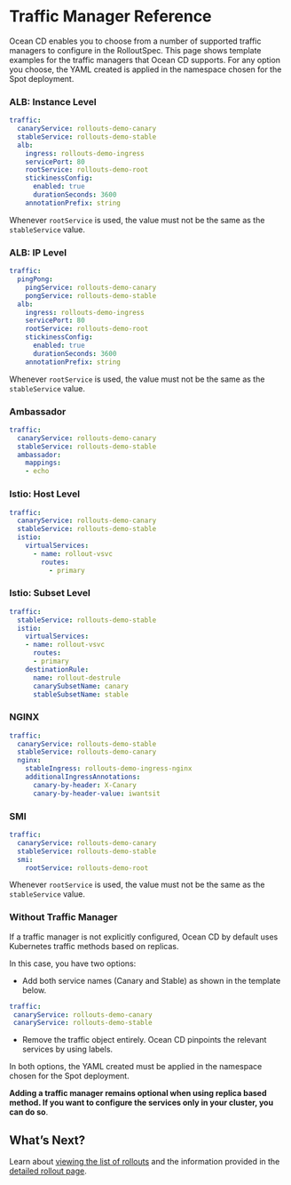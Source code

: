 # Traffic Manager Reference

Ocean CD enables you to choose from a number of supported traffic managers to configure in the RolloutSpec. This page shows template examples for the traffic managers that Ocean CD supports. For any option you choose, the YAML created is applied in the namespace chosen for the Spot deployment.

### ALB: Instance Level

```yaml
traffic:
  canaryService: rollouts-demo-canary
  stableService: rollouts-demo-stable
  alb:
    ingress: rollouts-demo-ingress
    servicePort: 80
    rootService: rollouts-demo-root
    stickinessConfig:
      enabled: true
      durationSeconds: 3600
    annotationPrefix: string
```

Whenever `rootService` is used, the value must not be the same as the `stableService` value.

### ALB: IP Level

```yaml
traffic:
  pingPong:
    pingService: rollouts-demo-canary
    pongService: rollouts-demo-stable
  alb:
    ingress: rollouts-demo-ingress
    servicePort: 80
    rootService: rollouts-demo-root
    stickinessConfig:
      enabled: true
      durationSeconds: 3600
    annotationPrefix: string     
```

Whenever `rootService` is used, the value must not be the same as the `stableService` value.

### Ambassador

```yaml
traffic:
  canaryService: rollouts-demo-canary
  stableService: rollouts-demo-stable
  ambassador:
    mappings:
    - echo
```

### Istio: Host Level

```yaml
traffic:
  canaryService: rollouts-demo-canary
  stableService: rollouts-demo-stable
  istio:
    virtualServices:
      - name: rollout-vsvc
        routes:
          - primary
```

### Istio: Subset Level

```yaml
traffic:
  stableService: rollouts-demo-stable
  istio:
    virtualServices:
    - name: rollout-vsvc
      routes:
      - primary
    destinationRule:
      name: rollout-destrule
      canarySubsetName: canary
      stableSubsetName: stable
```

### NGINX

```yaml
traffic:
  canaryService: rollouts-demo-stable
  stableService: rollouts-demo-canary
  nginx:
    stableIngress: rollouts-demo-ingress-nginx
    additionalIngressAnnotations:
      canary-by-header: X-Canary
      canary-by-header-value: iwantsit    
```

### SMI

```yaml
traffic:
  canaryService: rollouts-demo-canary
  stableService: rollouts-demo-stable
  smi:
    rootService: rollouts-demo-root
```

Whenever `rootService` is used, the value must not be the same as the `stableService` value.

### Without Traffic Manager  
If a traffic manager is not explicitly configured, Ocean CD by default uses Kubernetes traffic methods based on replicas.  

In this case, you have two options:  

* Add both service names (Canary and Stable)  as shown in the template below.

```yaml
traffic:
 canaryService: rollouts-demo-canary
 canaryService: rollouts-demo-stable
 ```

* Remove the traffic object entirely. Ocean CD pinpoints the relevant services by using labels.

In both options, the YAML created must be applied in the namespace chosen for the Spot deployment.

**Adding a traffic manager remains optional when using replica based method. If you want to configure the services only in your cluster, you can do so**. 

## What’s Next?

Learn about [viewing the list of rollouts](ocean-cd/tutorials/view-rollouts/) and the information provided in the [detailed rollout page](ocean-cd/tutorials/view-rollouts/detailed-rollout).
